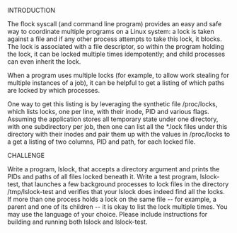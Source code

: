 INTRODUCTION

The flock syscall (and command line program) provides an easy and safe way to coordinate multiple programs on a Linux system: a lock is taken against a file and if any other process attempts to take this lock, it blocks. The lock is associated with a file descriptor, so within the program holding the lock, it can be locked multiple times idempotently; and child processes can even inherit the lock.

When a program uses multiple locks (for example, to allow work stealing for multiple instances of a job), it can be helpful to get a listing of which paths are locked by which processes.

One way to get this listing is by leveraging the synthetic file /proc/locks, which lists locks, one per line, with their inode, PID and various flags. Assuming the application stores all temporary state under one directory, with one subdirectory per job, then one can list all the *.lock files under this directory with their inodes and pair them up with the values in /proc/locks to a get a listing of two columns, PID and path, for each locked file.

CHALLENGE

Write a program, lslock, that accepts a directory argument and prints the PIDs and paths of all files locked beneath it. Write a test program, lslock-test, that launches a few background processes to lock files in the directory /tmp/lslock-test and verifies that your lslock does indeed find all the locks. If more than one process holds a lock on the same file -- for example, a parent and one of its children -- it is okay to list the lock multiple times.
You may use the language of your choice. Please include instructions for building and running both lslock and lslock-test.
